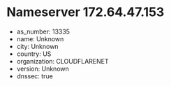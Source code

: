 # Nameserver 172.64.47.153

* as_number: 13335
* name: Unknown
* city: Unknown
* country: US
* organization: CLOUDFLARENET
* version: Unknown
* dnssec: true

